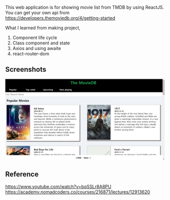 This web application is for showing movie list from TMDB by using ReactJS.
You can get your own api from https://developers.themoviedb.org/4/getting-started

What I learned from making project,
1. Component life cycle
2. Class component and state
3. Axios and using awaite
4. react-router-dom

Screenshots
-----------

![main](./main.PNG)

Reference
-------------
https://www.youtube.com/watch?v=bqSSLr8A8PU
https://academy.nomadcoders.co/courses/216871/lectures/12913620
